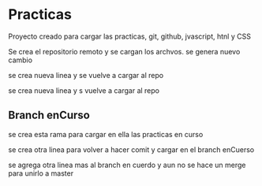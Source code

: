 
# Practicas 

Proyecto creado para cargar las practicas, git, github, jvascript, htnl y CSS

Se crea  el repositorio remoto y se cargan los archvos. se genera nuevo cambio 

se crea nueva linea y se vuelve a cargar al repo

se crea nueva linea y s vuelve a cargar al repo


## Branch enCurso

se crea esta rama para cargar en ella las practicas en curso

se crea otra linea para volver a hacer comit y cargar en el branch enCuerso

se agrega otra linea mas al branch en cuerdo y aun no se hace un merge para unirlo a master
